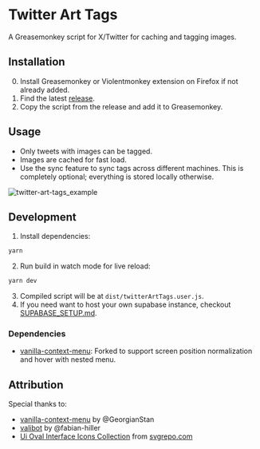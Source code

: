 # Twitter Art Tags

A Greasemonkey script for X/Twitter for caching and tagging images.

## Installation

0. Install Greasemonkey or Violentmonkey extension on Firefox if not already added.
1. Find the latest [release](https://github.com/poohcom1/twitter-art-tags/releases).
2. Copy the script from the release and add it to Greasemonkey.

## Usage

-   Only tweets with images can be tagged.
-   Images are cached for fast load.
-   Use the sync feature to sync tags across different machines. This is completely optional; everything is stored locally otherwise.

![twitter-art-tags_example](https://github.com/poohcom1/twitter-art-tags/assets/74857873/dcf52dd9-2334-4c7c-a982-ab66bf759585)

## Development

1. Install dependencies:

```sh
yarn
```

2. Run build in watch mode for live reload:

```sh
yarn dev
```

3. Compiled script will be at `dist/twitterArtTags.user.js`.
4. If you need want to host your own supabase instance, checkout [SUPABASE_SETUP.md](SUPABASE_SETUP.md).

### Dependencies

-   [vanilla-context-menu](https://github.com/poohcom1/vanilla-context-menu): Forked to support screen position normalization and hover with nested menu.

## Attribution

Special thanks to:

-   [vanilla-context-menu](https://github.com/GeorgianStan/vanilla-context-menu) by @GeorgianStan
-   [valibot](https://github.com/fabian-hiller/valibot) by @fabian-hiller
-   [Ui Oval Interface Icons Collection](https://www.svgrepo.com/collection/ui-oval-interface-icons) from [svgrepo.com](https://www.svgrepo.com/)
